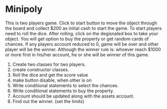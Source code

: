 # Minipoly

This is two players game. Click to start button to move the object through the board and collect $200 as initial cash to start the game. To start players need to roll the dice. After rolling, click on the degisnated box to take your object. You will get option to buy the property or get random cards of chances.
If any players account reduced to 0, game will be over and other player will be the winner. Although the winner rule is: whoever reach $1000 or more first in his/her account, he or she will be winner of this game.

1. Create two classes for two players.
2. create constructor classes.
3. Roll the dice and get the score value
4. make button disable, when other is on
5. Write conditional statements to select the chances.
6. Write conditional statements to buy the property.
7. Account should be updated along with the assets account.
8. Find out the winner. (set the limits)